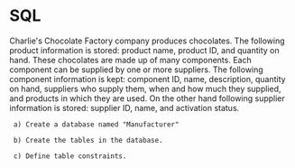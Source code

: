# SQL

Charlie's Chocolate Factory company produces chocolates. The following product information is stored: product name, product ID, and quantity on hand. These chocolates are made up of many components. Each component can be supplied by one or more suppliers. The following component information is kept: component ID, name, description, quantity on hand, suppliers who supply them, when and how much they supplied, and products in which they are used. On the other hand following supplier information is stored: supplier ID, name, and activation status.

     a) Create a database named "Manufacturer"

     b) Create the tables in the database.

     c) Define table constraints.
